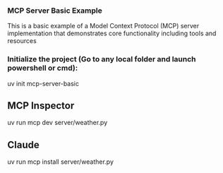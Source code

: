 ### MCP Server Basic Example

This is a basic example of a Model Context Protocol (MCP) server implementation that demonstrates core functionality including tools and resources

### Initialize the project (Go to any local folder and launch powershell or cmd):

uv init mcp-server-basic

## MCP Inspector 

uv run mcp dev server/weather.py

## Claude 

uv run mcp install server/weather.py